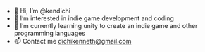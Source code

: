 - 👋 Hi, I’m @kendichi
- 👀 I’m interested in indie game development and coding
- 🌱 I’m currently learning unity to create an indie game and other programming languages
- 📫 Contact me dichikenneth@gmail.com

<!---
kendichi/kendichi is a ✨ special ✨ repository because its `README.md` (this file) appears on your GitHub profile.
You can click the Preview link to take a look at your changes.
--->
